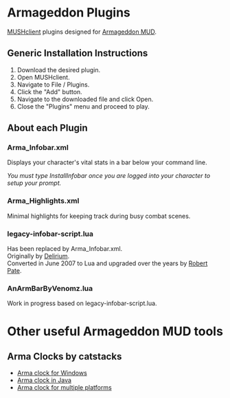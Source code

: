 # Armageddon Plugins

[MUSHclient](http://www.gammon.com.au/mushclient/) plugins designed for [Armageddon MUD](http://armageddon.org/).

## Generic Installation Instructions

1. Download the desired plugin.
2. Open MUSHclient.
3. Navigate to File / Plugins.
4. Click the "Add" button.
5. Navigate to the downloaded file and click Open.
6. Close the "Plugins" menu and proceed to play.

## About each Plugin

### Arma\_Infobar.xml

Displays your character's vital stats in a bar below your command line.

_You must type *InstallInfobar* once you are logged into your character to setup your prompt._

### Arma\_Highlights.xml

Minimal highlights for keeping track during busy combat scenes.

### legacy-infobar-script.lua

Has been replaced by Arma\_Infobar.xml.  
Originally by [Delirium](http://gdb.armageddon.org/index.php?action=profile;u=281).  
Converted in June 2007 to Lua and upgraded over the years by [Robert Pate](http://www.robertpate.net).

### AnArmBarByVenomz.lua

Work in progress based on legacy-infobar-script.lua.

# Other useful Armageddon MUD tools

## Arma Clocks by catstacks
* [Arma clock for Windows](https://github.com/catstacks/armclock64)
* [Arma clock in Java](https://github.com/catstacks/JZalCal)
* [Arma clock for multiple platforms](https://github.com/catstacks/fltkarmclock)
